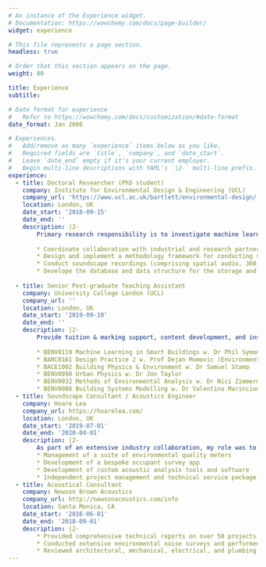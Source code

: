 ```yaml
---
# An instance of the Experience widget.
# Documentation: https://wowchemy.com/docs/page-builder/
widget: experience

# This file represents a page section.
headless: true

# Order that this section appears on the page.
weight: 80

title: Experience
subtitle:

# Date format for experience
#   Refer to https://wowchemy.com/docs/customization/#date-format
date_format: Jan 2006

# Experiences.
#   Add/remove as many `experience` items below as you like.
#   Required fields are `title`, `company`, and `date_start`.
#   Leave `date_end` empty if it's your current employer.
#   Begin multi-line descriptions with YAML's `|2-` multi-line prefix.
experience:
  - title: Doctoral Researcher (PhD student)
    company: Institute for Environmental Design & Engineering (UCL)
    company_url: 'https://www.ucl.ac.uk/bartlett/environmental-design/'
    location: London, UK
    date_start: '2018-09-15'
    date_end: ''
    description: |2-
        Primary research responsibility is to investigate machine learning and regression modelling of soundscapes based on acoustical and non-acoustical factors. As a team member on the SSID project group, practical responsibilities include:
        
        * Coordinate collaboration with industrial and research partners to promote the implementation of Soundscape in practice
        * Design and implement a methodology framework for conducting soundscape assessments for use in research across the world
        * Conduct soundscape recordings (comprising spatial audio, 360 degree video, sound level meter measurements, and in-depth questionnaires) at 40+ locations around the UK, US and Europe
        * Develope the database and data structure for the storage and publication of a large-scale soundscape recording database.
        
  - title: Senior Post-graduate Teaching Assistant
    company: University College London (UCL)
    company_url: ''
    location: London, UK
    date_start: '2019-09-10'
    date_end: ''
    description: |2-
        Provide tuition & marking support, content development, and instruct students for the following courses:
              
        * BENV0119 Machine Learning in Smart Buildings w. Dr Phil Symonds (syllabus development, lecture and tutorial writing, ML and Python support)
        * BARC0161 Design Practice 2 w. Prof Dejan Mumovic (Environmental Tutor in HVAC acoustics, lecture and tutorial writing, building design guidance)
        * BACE1002 Building Physics & Environment w. Dr Samuel Stamp
        * BENV0098 Urban Physics w. Dr Jon Taylor
        * BENV0032 Methods of Environmental Analysis w. Dr Nici Zimmermann (statistics tutorials)
        * BENV0086 Building Systems Modelling w. Dr Valentina Marincioni (general Python programming support)
  - title: Soundscape Consultant / Acoustics Engineer
    company: Hoare Lea
    company_url: https://hoarelea.com/
    location: London, UK
    date_start: '2019-07-01'
    date_end: '2020-04-01'
    description: |2-
        As part of an extensive industry collaboration, my role was to provide leading edge insights from modern research on soundscapes and sound perception to better inform the design of the built environment. I also lead the development of a unique and innovative method for assessing the sound experience of building occupants and worked toward designing a comprehensive soundscape rating metric. This project required:
        * Management of a suite of environmental quality meters
        * Development of a bespoke occupant survey app
        * Development of custom acoustic analysis tools and software
        * Independent project management and technical service package development
  - title: Acoustical Consultant
    company: Newson Brown Acoustics
    company_url: http://newsonacoustics.com/info
    location: Santa Monica, CA
    date_start: '2016-06-01'
    date_end: '2018-09-01'
    description: |2-
        * Provided comprehensive technical reports on over 50 projects to architects, engineers, and contractors detailing acoustical recommendations throughout the process of building design
        * Conducted extensive environmental noise surveys and performed detailed building envelope noise intrusion calculations
        * Reviewed architectural, mechanical, electrical, and plumbing drawings to identify and address potential noise issues
---
```

